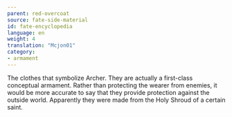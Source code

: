 ```yaml
---
parent: red-overcoat
source: fate-side-material
id: fate-encyclopedia
language: en
weight: 4
translation: "Mcjon01"
category:
- armament
---
```


The clothes that symbolize Archer. They are actually a first-class conceptual armament.
Rather than protecting the wearer from enemies, it would be more accurate to say that they provide protection against the outside world. Apparently they were made from the Holy Shroud of a certain saint.
